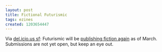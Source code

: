 ```yaml
---
layout: post
title: Fictional Futurismic
tags: ezines
created: 1203654447
---
```

Via [del.icio.us sf](/aggregator/sources/24):  Futurismic will  be [publishing fiction again](http://futurismic.com/2008/02/11/fiction-returns-to-futurismic-in-march/) as of March.  Submissions are not yet open, but keep an eye out.
